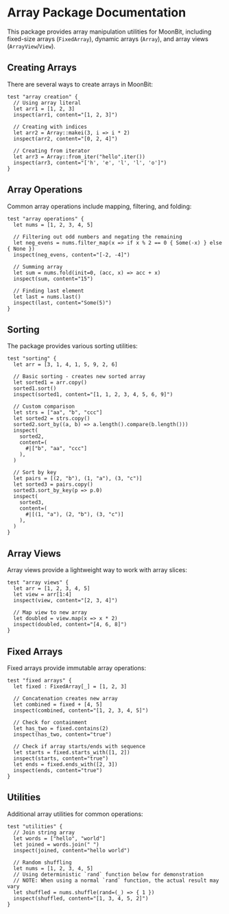 # Array Package Documentation

This package provides array manipulation utilities for MoonBit, including fixed-size arrays (`FixedArray`), dynamic arrays (`Array`), and array views (`ArrayView`/`View`).

## Creating Arrays

There are several ways to create arrays in MoonBit:

```moonbit
test "array creation" {
  // Using array literal
  let arr1 = [1, 2, 3]
  inspect(arr1, content="[1, 2, 3]")

  // Creating with indices
  let arr2 = Array::makei(3, i => i * 2)
  inspect(arr2, content="[0, 2, 4]")

  // Creating from iterator
  let arr3 = Array::from_iter("hello".iter())
  inspect(arr3, content="['h', 'e', 'l', 'l', 'o']")
}
```

## Array Operations

Common array operations include mapping, filtering, and folding:

```moonbit
test "array operations" {
  let nums = [1, 2, 3, 4, 5]

  // Filtering out odd numbers and negating the remaining
  let neg_evens = nums.filter_map(x => if x % 2 == 0 { Some(-x) } else { None })
  inspect(neg_evens, content="[-2, -4]")

  // Summing array
  let sum = nums.fold(init=0, (acc, x) => acc + x)
  inspect(sum, content="15")

  // Finding last element
  let last = nums.last()
  inspect(last, content="Some(5)")
}
```

## Sorting

The package provides various sorting utilities:

```moonbit
test "sorting" {
  let arr = [3, 1, 4, 1, 5, 9, 2, 6]

  // Basic sorting - creates new sorted array
  let sorted1 = arr.copy()
  sorted1.sort()
  inspect(sorted1, content="[1, 1, 2, 3, 4, 5, 6, 9]")

  // Custom comparison
  let strs = ["aa", "b", "ccc"]
  let sorted2 = strs.copy()
  sorted2.sort_by((a, b) => a.length().compare(b.length()))
  inspect(
    sorted2,
    content=(
      #|["b", "aa", "ccc"]
    ),
  )

  // Sort by key
  let pairs = [(2, "b"), (1, "a"), (3, "c")]
  let sorted3 = pairs.copy()
  sorted3.sort_by_key(p => p.0)
  inspect(
    sorted3,
    content=(
      #|[(1, "a"), (2, "b"), (3, "c")]
    ),
  )
}
```

## Array Views

Array views provide a lightweight way to work with array slices:

```moonbit
test "array views" {
  let arr = [1, 2, 3, 4, 5]
  let view = arr[1:4]
  inspect(view, content="[2, 3, 4]")

  // Map view to new array
  let doubled = view.map(x => x * 2)
  inspect(doubled, content="[4, 6, 8]")
}
```

## Fixed Arrays

Fixed arrays provide immutable array operations:

```moonbit
test "fixed arrays" {
  let fixed : FixedArray[_] = [1, 2, 3]

  // Concatenation creates new array
  let combined = fixed + [4, 5]
  inspect(combined, content="[1, 2, 3, 4, 5]")

  // Check for containment
  let has_two = fixed.contains(2)
  inspect(has_two, content="true")

  // Check if array starts/ends with sequence
  let starts = fixed.starts_with([1, 2])
  inspect(starts, content="true")
  let ends = fixed.ends_with([2, 3])
  inspect(ends, content="true")
}
```

## Utilities

Additional array utilities for common operations:

```moonbit
test "utilities" {
  // Join string array
  let words = ["hello", "world"]
  let joined = words.join(" ")
  inspect(joined, content="hello world")

  // Random shuffling
  let nums = [1, 2, 3, 4, 5]
  // Using deterministic `rand` function below for demonstration
  // NOTE: When using a normal `rand` function, the actual result may vary
  let shuffled = nums.shuffle(rand=(_) => { 1 })
  inspect(shuffled, content="[1, 3, 4, 5, 2]")
}
```
